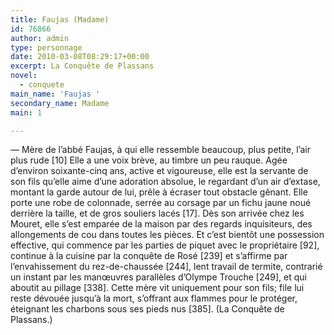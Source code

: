 ```yaml
---
title: Faujas (Madame)
id: 76866
author: admin
type: personnage
date: 2010-03-08T08:29:17+00:00
excerpt: La Conquête de Plassans
novel:
  - conquete
main_name: 'Faujas '
secondary_name: Madame
main: 1

---
```

— Mère de l&rsquo;abbé Faujas, à qui elle ressemble beaucoup, plus petite, l&rsquo;air plus rude [10] Elle a une voix brève, au timbre un peu rauque. Agée d&rsquo;environ soixante-cinq ans, active et vigoureuse, elle est la servante de son fils qu&rsquo;elle aime d&rsquo;une adoration absolue, le regardant d&rsquo;un air d&rsquo;extase, montant la garde autour de lui, prêle à écraser tout obstacle gênant. Elle porte une robe de colonnade, serrée au corsage par un fichu jaune noué derrière la taille, et de gros souliers lacés [17]. Dès son arrivée chez les Mouret, elle s&rsquo;est emparée de la maison par des regards inquisiteurs, des allongements de cou dans toutes les pièces. Et c&rsquo;est bientôt une possession effective, qui commence par les parties de piquet avec le propriétaire [92], continue à la cuisine par la conquête de Rosé [239] et s&rsquo;affirme par l&rsquo;envahissement du rez-de-chaussée [244], lent travail de termite, contrarié un instant par les manœuvres parallèles d&rsquo;Olympe Trouche [249], et qui aboutit au pillage [338]. Cette mère vit uniquement pour son fils; file lui reste dévouée jusqu&rsquo;à la mort, s&rsquo;offrant aux flammes pour le protéger, éteignant les charbons sous ses pieds nus [385]. (La Conquête de Plassans.)